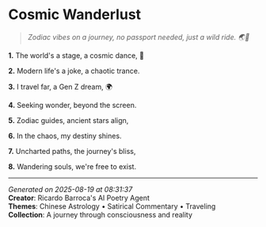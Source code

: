 # Cosmic Wanderlust

> *Zodiac vibes on a journey, no passport needed, just a wild ride. 🌏🤯*

**1.** The world's a stage, a cosmic dance, 🐉


**2.** Modern life's a joke, a chaotic trance.


**3.** I travel far, a Gen Z dream, 🌍


**4.** Seeking wonder, beyond the screen.


**5.** Zodiac guides, ancient stars align,


**6.** In the chaos, my destiny shines.


**7.** Uncharted paths, the journey's bliss,


**8.** Wandering souls, we're free to exist.



---

*Generated on 2025-08-19 at 08:31:37*  
**Creator**: Ricardo Barroca's AI Poetry Agent  
**Themes**: Chinese Astrology • Satirical Commentary • Traveling  
**Collection**: A journey through consciousness and reality